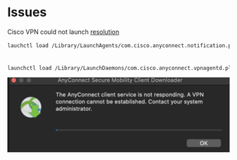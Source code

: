 
# Issues 

Cisco VPN could not launch [resolution](https://community.cisco.com/t5/vpn/the-vpn-service-is-not-available-exiting-on-a-mac-osx-catalina/td-p/4055552)

```zsh
lauchctl load /Library/LaunchAgents/com.cisco.anyconnect.notification.plist


launchctl load /Library/LaunchDaemons/com.cisco.anyconnect.vpnagentd.plist
```

![screenshot](images/image.png)
